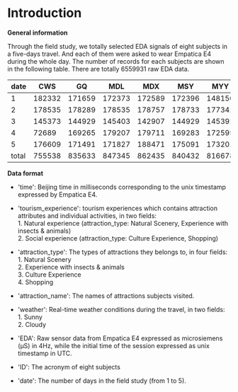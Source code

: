 Introduction
====

**General information**

Through the field study, we totally selected EDA signals of eight subjects in a five-days travel. And each of them were asked to wear Empatica E4 during the whole day.
The number of records for each subjects are shown in the following table. There are totally 6559931 raw EDA data. 

| date  | CWS    | GQ     | MDL    | MDX    | MSY    | MYY    | WHY    | YQJ    |
|-------|--------|--------|--------|--------|--------|--------|--------|--------|
| 1     | 182332 | 171659 | 172373 | 172589 | 172396 | 148150 | 172757 | 80219  |
| 2     | 178535 | 178289 | 178535 | 178757 | 178733 | 177341 | 178373 | 177827 |
| 3     | 145373 | 144929 | 145403 | 142907 | 144929 | 145391 | 145031 | 145037 |
| 4     | 72689  | 169265 | 179207 | 179711 | 169283 | 172595 | 169799 | 169295 |
| 5     | 176609 | 171491 | 171827 | 188471 | 175091 | 173201 | 188405 | 175127 |
| total | 755538 | 835633 | 847345 | 862435 | 840432 | 816678 | 854365 | 747505 |

**Data format**

- 'time': Beijing time in milliseconds corresponding to the unix timestamp expressed by Empatica E4.

- 'tourism_experience':  tourism experiences which contains attraction attributes and individual activities, in two fields:<br/>
        1. Natural experience (attraction_type: Natural Scenery, Experience with insects & animals)<br/>
        2. Social experience (attraction_type: Culture Experience, Shopping)
											 
- 'attraction_type': The types of attractions they belongs to, in four fields:<br/>
        1. Natural Scenery<br/>
        2. Experience with insects & animals<br/>
        3. Culture Experience<br/>
        4. Shopping

- 'attraction_name': The names of attractions subjects visited.

- 'weather': Real-time weather conditions during the travel, in two fields:<br/>
        1. Sunny<br/>
        2. Cloudy

- 'EDA': Raw sensor data from Empatica E4 expressed as microsiemens (μS) in 4Hz, while the initial time of the session  expressed as unix timestamp in UTC.

- 'ID': The acronym of eight subjects

- 'date': The number of days in the field study (from 1 to 5).
